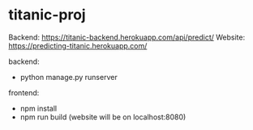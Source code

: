 # titanic-proj
Backend: https://titanic-backend.herokuapp.com/api/predict/ 
Website: https://predicting-titanic.herokuapp.com/

backend:
- python manage.py runserver

frontend:
- npm install
- npm run build (website will be on localhost:8080)
